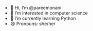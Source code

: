 - 👋 Hi, I’m @pareemonani
- 👀 I’m interested in computer science
- 🌱 I’m currently learning Python
- 😄 Pronouns: she/her


<!---
pareemonani/pareemonani is a ✨ special ✨ repository because its `README.md` (this file) appears on your GitHub profile.
You can click the Preview link to take a look at your changes.
--->
